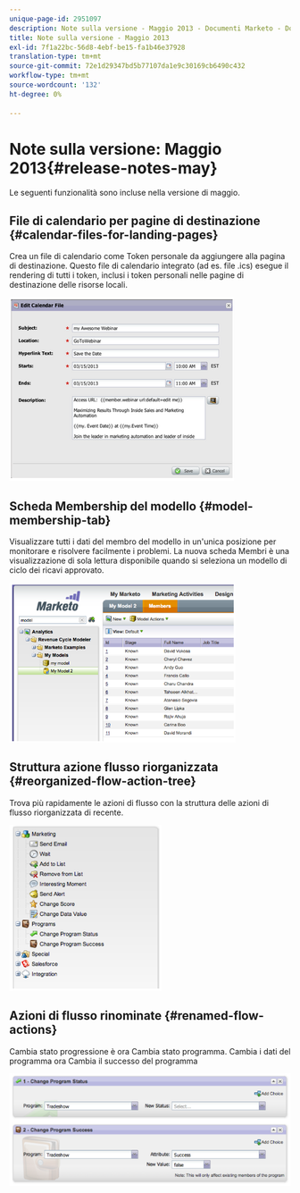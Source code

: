 ```yaml
---
unique-page-id: 2951097
description: Note sulla versione - Maggio 2013 - Documenti Marketo - Documentazione del prodotto
title: Note sulla versione - Maggio 2013
exl-id: 7f1a22bc-56d8-4ebf-be15-fa1b46e37928
translation-type: tm+mt
source-git-commit: 72e1d29347bd5b77107da1e9c30169cb6490c432
workflow-type: tm+mt
source-wordcount: '132'
ht-degree: 0%

---
```


# Note sulla versione: Maggio 2013{#release-notes-may}

Le seguenti funzionalità sono incluse nella versione di maggio.

## File di calendario per pagine di destinazione {#calendar-files-for-landing-pages}

Crea un file di calendario come Token personale da aggiungere alla pagina di destinazione. Questo file di calendario integrato (ad es. file .ics) esegue il rendering di tutti i token, inclusi i token personali nelle pagine di destinazione delle risorse locali.

![](assets/image2014-9-22-16-3a3-3a18.png)

## Scheda Membership del modello {#model-membership-tab}

Visualizzare tutti i dati del membro del modello in un&#39;unica posizione per monitorare e risolvere facilmente i problemi. La nuova scheda Membri è una visualizzazione di sola lettura disponibile quando si seleziona un modello di ciclo dei ricavi approvato.

![](assets/image2014-9-22-16-3a3-3a33.png)

## Struttura azione flusso riorganizzata {#reorganized-flow-action-tree}

Trova più rapidamente le azioni di flusso con la struttura delle azioni di flusso riorganizzata di recente.

![](assets/image2014-9-22-16-3a3-3a58.png)

## Azioni di flusso rinominate {#renamed-flow-actions}

Cambia stato progressione è ora Cambia stato programma. Cambia i dati del programma ora Cambia il successo del programma

![](assets/image2014-9-22-16-3a4-3a17.png)
